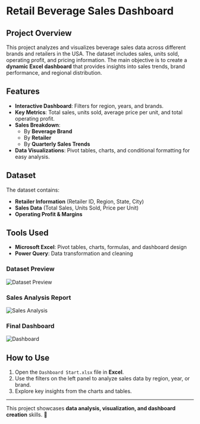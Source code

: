 # Retail Beverage Sales Dashboard

## Project Overview
This project analyzes and visualizes beverage sales data across different brands and retailers in the USA. The dataset includes sales, units sold, operating profit, and pricing information. The main objective is to create a **dynamic Excel dashboard** that provides insights into sales trends, brand performance, and regional distribution.

## Features
- **Interactive Dashboard**: Filters for region, years, and brands.
- **Key Metrics**: Total sales, units sold, average price per unit, and total operating profit.
- **Sales Breakdown**:
  - By **Beverage Brand**
  - By **Retailer**
  - By **Quarterly Sales Trends**
- **Data Visualizations**: Pivot tables, charts, and conditional formatting for easy analysis.

## Dataset
The dataset contains:
- **Retailer Information** (Retailer ID, Region, State, City)
- **Sales Data** (Total Sales, Units Sold, Price per Unit)
- **Operating Profit & Margins**

## Tools Used
- **Microsoft Excel**: Pivot tables, charts, formulas, and dashboard design
- **Power Query**: Data transformation and cleaning

### **Dataset Preview**
![Dataset Preview](images/usa_beverage_dataset.PNG)

### **Sales Analysis Report**
![Sales Analysis](images/analysis_usa.PNG)

### **Final Dashboard**
![Dashboard](images/usa_dashboard_real.PNG)

## How to Use
1. Open the `Dashboard Start.xlsx` file in **Excel**.
2. Use the filters on the left panel to analyze sales data by region, year, or brand.
3. Explore key insights from the charts and tables.

---
This project showcases **data analysis, visualization, and dashboard creation** skills. 🚀
